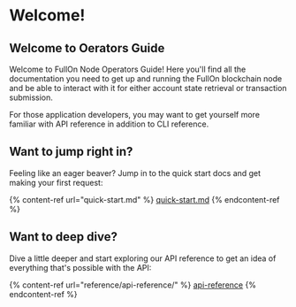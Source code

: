 # Welcome!

## Welcome to Oerators Guide

Welcome to FullOn Node Operators Guide! Here you'll find all the documentation you need to get up and running the FullOn blockchain node and be able to interact with it for either account state retrieval or transaction submission.

For those application developers, you may want to get yourself more familiar with API reference in addition to CLI reference.

## Want to jump right in?

Feeling like an eager beaver? Jump in to the quick start docs and get making your first request:

{% content-ref url="quick-start.md" %}
[quick-start.md](quick-start.md)
{% endcontent-ref %}

## Want to deep dive?

Dive a little deeper and start exploring our API reference to get an idea of everything that's possible with the API:

{% content-ref url="reference/api-reference/" %}
[api-reference](reference/api-reference/)
{% endcontent-ref %}
